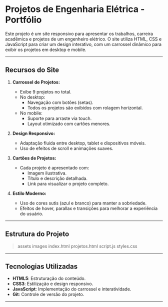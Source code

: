 
# Projetos de Engenharia Elétrica - Portfólio

Este projeto é um site responsivo para apresentar os trabalhos, carreira acadêmica e projetos de um engenheiro elétrico. 
O site utiliza HTML, CSS e JavaScript para criar um design interativo, com um carrossel dinâmico para exibir os projetos 
em desktop e mobile.

---

## **Recursos do Site**

1. **Carrossel de Projetos:**
   - Exibe 9 projetos no total.
   - No desktop:
     - Navegação com botões (setas).
     - Todos os projetos são exibidos com rolagem horizontal.
   - No mobile:
     - Suporte para arraste via touch.
     - Layout otimizado com cartões menores.
   
2. **Design Responsivo:**
   - Adaptação fluida entre desktop, tablet e dispositivos móveis.
   - Uso de efeitos de scroll e animações suaves.

3. **Cartões de Projetos:**
   - Cada projeto é apresentado com:
     - Imagem ilustrativa.
     - Título e descrição detalhada.
     - Link para visualizar o projeto completo.

4. **Estilo Moderno:**
   - Uso de cores sutis (azul e branco) para manter a sobriedade.
   - Efeitos de hover, parallax e transições para melhorar a experiência do usuário.

---

## **Estrutura do Projeto**

>assets
>images
index.html
projetos.html
script.js
styles.css

---

## **Tecnologias Utilizadas**

- **HTML5**: Estruturação do conteúdo.
- **CSS3**: Estilização e design responsivo.
- **JavaScript**: Implementação do carrossel e interatividade.
- **Git**: Controle de versão do projeto.

---
